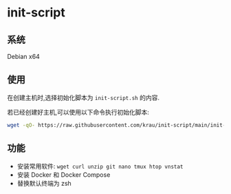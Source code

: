 # init-script

## 系统

Debian x64

## 使用

在创建主机时,选择初始化脚本为 `init-script.sh` 的内容.

若已经创建好主机,可以使用以下命令执行初始化脚本:

```bash
wget -qO- https://raw.githubusercontent.com/krau/init-script/main/init-script.sh | bash
```

## 功能

- 安装常用软件: `wget curl unzip git nano tmux htop vnstat`
- 安装 Docker 和 Docker Compose
- 替换默认终端为 zsh
